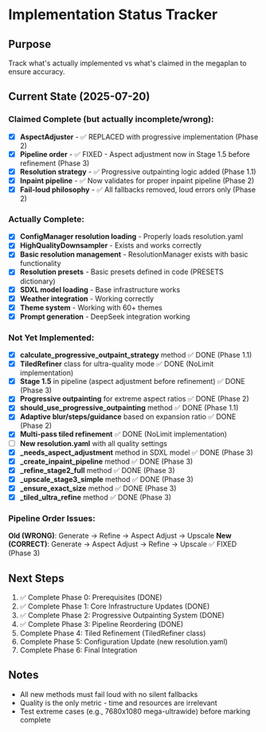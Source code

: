 # Implementation Status Tracker

## Purpose
Track what's actually implemented vs what's claimed in the megaplan to ensure accuracy.

## Current State (2025-07-20)

### Claimed Complete (but actually incomplete/wrong):
- [x] **AspectAdjuster** - ✅ REPLACED with progressive implementation (Phase 2)
- [x] **Pipeline order** - ✅ FIXED - Aspect adjustment now in Stage 1.5 before refinement (Phase 3)
- [x] **Resolution strategy** - ✅ Progressive outpainting logic added (Phase 1.1)
- [x] **Inpaint pipeline** - ✅ Now validates for proper inpaint pipeline (Phase 2)
- [x] **Fail-loud philosophy** - ✅ All fallbacks removed, loud errors only (Phase 2)

### Actually Complete:
- [x] **ConfigManager resolution loading** - Properly loads resolution.yaml
- [x] **HighQualityDownsampler** - Exists and works correctly
- [x] **Basic resolution management** - ResolutionManager exists with basic functionality
- [x] **Resolution presets** - Basic presets defined in code (PRESETS dictionary)
- [x] **SDXL model loading** - Base infrastructure works
- [x] **Weather integration** - Working correctly
- [x] **Theme system** - Working with 60+ themes
- [x] **Prompt generation** - DeepSeek integration working

### Not Yet Implemented:
- [x] **calculate_progressive_outpaint_strategy** method ✅ DONE (Phase 1.1)
- [x] **TiledRefiner** class for ultra-quality mode ✅ DONE (NoLimit implementation)
- [x] **Stage 1.5** in pipeline (aspect adjustment before refinement) ✅ DONE (Phase 3)
- [x] **Progressive outpainting** for extreme aspect ratios ✅ DONE (Phase 2)
- [x] **should_use_progressive_outpainting** method ✅ DONE (Phase 1.1)
- [x] **Adaptive blur/steps/guidance** based on expansion ratio ✅ DONE (Phase 2)
- [x] **Multi-pass tiled refinement** ✅ DONE (NoLimit implementation)
- [ ] **New resolution.yaml** with all quality settings
- [x] **_needs_aspect_adjustment** method in SDXL model ✅ DONE (Phase 3)
- [x] **_create_inpaint_pipeline** method ✅ DONE (Phase 3)
- [x] **_refine_stage2_full** method ✅ DONE (Phase 3)
- [x] **_upscale_stage3_simple** method ✅ DONE (Phase 3)
- [x] **_ensure_exact_size** method ✅ DONE (Phase 3)
- [x] **_tiled_ultra_refine** method ✅ DONE (Phase 3)

### Pipeline Order Issues:
**Old (WRONG)**: Generate → Refine → Aspect Adjust → Upscale
**New (CORRECT)**: Generate → Aspect Adjust → Refine → Upscale ✅ FIXED (Phase 3)

## Next Steps
1. ✅ Complete Phase 0: Prerequisites (DONE)
2. ✅ Complete Phase 1: Core Infrastructure Updates (DONE)
3. ✅ Complete Phase 2: Progressive Outpainting System (DONE)
4. ✅ Complete Phase 3: Pipeline Reordering (DONE)
5. Complete Phase 4: Tiled Refinement (TiledRefiner class)
6. Complete Phase 5: Configuration Update (new resolution.yaml)
7. Complete Phase 6: Final Integration

## Notes
- All new methods must fail loud with no silent fallbacks
- Quality is the only metric - time and resources are irrelevant
- Test extreme cases (e.g., 7680x1080 mega-ultrawide) before marking complete
